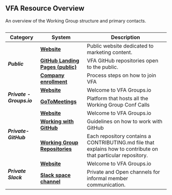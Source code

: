## VFA Resource Overview
An overview of the Working Group structure and primary contacts.

<table>
  <caption></caption>
  <thead>
    <tr>
      <th>Category</th>
      <th>System</th>
      <th>Description</th>
    </tr>
  </thead>
  <tbody>
    
   <tr>
      <td rowspan="3"><i><strong>Public</strong></i></td>
      <td><a href="https://www.volumetricformat.org/" target="_blank"><strong>Website</strong></a></td>
      <td>Public website dedicated to marketing content.</td>
   </tr>
   <tr>
      <td><a href="https://" target="_blank"><strong>GitHub Landing Pages (public)</strong></a></td>
      <td>VFA GitHub repositories open to the public.</td>
   </tr>	 
    <tr>
      <td><a href="https://www.volumetricformat.org/" target="_blank"><strong>Company enrollment</strong></a></td>
      <td>Process steps on how to join VFA</td>
   </tr>
   <tr>
      <td rowspan="2"><i><strong>Private - Groups.io</strong></i></td>
      <td><a href="https://volumetric.groups.io/g/main" target="_blank"><strong>Website</strong></a></td>
      <td> Welcome to VFA Groups.io</td>
   </tr>
   <tr>
      <td><a href="https://volumetric.groups.io/g/main/calendar" target="_blank"><strong>GoToMeetings</strong></a></td>
      <td>Platform that hosts all the Working Group Conf Calls</td>
   </tr>
   <tr>
  <td rowspan="3"><i><strong>Private-GitHub</strong></i></td>
        <td><a href="https://volumetric.groups.io/g/main" target="_blank"><strong>Website</strong></a></td>
      <td> Welcome to VFA Groups.io</td>
   </tr>
   <tr>
      <td><a href="https://" target="_blank"><strong>Working with GitHub</strong></a></td>
      <td>Guidelines on how to work with GitHub</td>
   </tr> 
   <tr>
      <td><a href="https://github.com/volumetricformat" target="_blank"><strong>Working Group Repositories</strong></a></td>
      <td>Each repository contains a CONTRIBUTING.md file that explains how to contribute on that particular repository.</td>
   </tr>
   <tr>
      <td rowspan="2"><i><strong>Private Slack</strong></i></td>
      <td><a href="https://volumetric.groups.io/g/main" target="_blank"><strong>Website</strong></a></td>
      <td> Welcome to VFA Groups.io</td>
   </tr>
   <tr>
      <td><a href="vfa-org.slack.com" target="_blank"><strong>Slack space channel</strong></a></td>
      <td>Private and Open channels for informal member communication.</td>
   </tr>
  </tbody>
</table>
